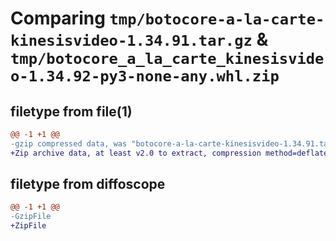 # Comparing `tmp/botocore-a-la-carte-kinesisvideo-1.34.91.tar.gz` & `tmp/botocore_a_la_carte_kinesisvideo-1.34.92-py3-none-any.whl.zip`

## filetype from file(1)

```diff
@@ -1 +1 @@
-gzip compressed data, was "botocore-a-la-carte-kinesisvideo-1.34.91.tar", last modified: Thu Apr 25 01:03:41 2024, max compression
+Zip archive data, at least v2.0 to extract, compression method=deflate
```

## filetype from diffoscope

```diff
@@ -1 +1 @@
-GzipFile
+ZipFile
```

